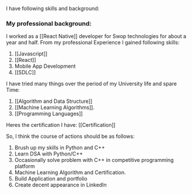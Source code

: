 I have following skills and background:
### My professional background:
I worked as a [[React Native]] developer for Swop technologies for about a year and half. From my professional Experience I gained following skills:
1. [[Javascript]]
2. [[React]]
3. Mobile App Development
4. [[SDLC]]

I have tried many things over the period of my University life and spare Time:
1. [[Algorithm and Data Structure]]
2. [[Machine Learning Algorithms]].
3. [[Programming Languages]]

Heres the certification I have:
[[Certification]]

So, I think the course of actions should be as follows:
1. Brush up my skills in Python and C++
2. Learn DSA with Python/C++
3. Occasionally solve problem with C++ in competitive programming platform
4. Machine Learning Algorithm and Certification.
5. Build Application and portfolio
6. Create decent appearance in LinkedIn